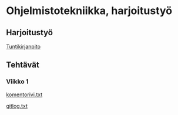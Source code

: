 # Ohjelmistotekniikka, harjoitustyö

## Harjoitustyö

[Tuntikirjanpito](https://github.com/samulioll/ot-harjoitustyo/blob/main/dokumentaatio/tuntikirjanpito.md)

## Tehtävät

### Viikko 1

[komentorivi.txt](https://github.com/samulioll/ot-harjoitustyo/blob/main/laskarit/komentorivi.txt)

[gitlog.txt](https://github.com/samulioll/ot-harjoitustyo/blob/main/laskarit/gitlog.txt)



